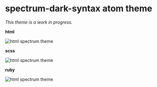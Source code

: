 # spectrum-dark-syntax atom theme

*This theme is a work in progress.*

**html**

![html spectrum theme](https://github.com/adcoulter/spectrum-dark-syntax/blob/master/images/html.example.png?raw=true)

**scss**

![html spectrum theme](https://github.com/adcoulter/spectrum-dark-syntax/blob/master/images/scss.example.png?raw=true)

**ruby**

![html spectrum theme](https://github.com/adcoulter/spectrum-dark-syntax/blob/master/images/ruby.example.png?raw=true)
